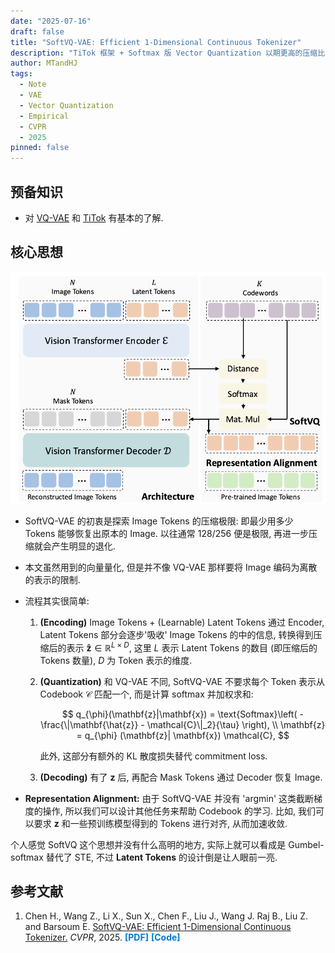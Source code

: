 ```yaml
---
date: "2025-07-16"
draft: false
title: "SoftVQ-VAE: Efficient 1-Dimensional Continuous Tokenizer"
description: "TiTok 框架 + Softmax 版 Vector Quantization 以期更高的压缩比"
author: MTandHJ
tags:
  - Note
  - VAE
  - Vector Quantization
  - Empirical
  - CVPR
  - 2025
pinned: false
---
```


## 预备知识

- 对 [VQ-VAE](/posts/vq-vae/) 和 [TiTok](/posts/titok/) 有基本的了解.

## 核心思想

![20250716141244](https://raw.githubusercontent.com/MTandHJ/blog_source/master/images/20250716141244.png)

- SoftVQ-VAE 的初衷是探索 Image Tokens 的压缩极限: 即最少用多少 Tokens 能够恢复出原本的 Image. 以往通常 128/256 便是极限, 再进一步压缩就会产生明显的退化.

- 本文虽然用到的向量量化, 但是并不像 VQ-VAE 那样要将 Image 编码为离散的表示的限制.

- 流程其实很简单:

    1. **(Encoding)** Image Tokens + (Learnable) Latent Tokens 通过 Encoder, Latent Tokens 部分会逐步'吸收' Image Tokens 的中的信息, 转换得到压缩后的表示 $\mathbf{\hat{z}} \in \mathbb{R}^{L \times D}$, 这里 $L$ 表示 Latent Tokens 的数目 (即压缩后的 Tokens 数量), $D$ 为 Token 表示的维度.

    2. **(Quantization)** 和 VQ-VAE 不同, SoftVQ-VAE 不要求每个 Token 表示从 Codebook $\mathcal{C}$ 匹配一个, 而是计算 softmax 并加权求和:

        $$
        q_{\phi}(\mathbf{z}|\mathbf{x}) = \text{Softmax}\left(
            - \frac{\|\mathbf{\hat{z}} - \mathcal{C}\|_2}{\tau}
        \right), \\
        \mathbf{z} = q_{\phi} (\mathbf{z}| \mathbf{x}) \mathcal{C},
        $$

        此外, 这部分有额外的 KL 散度损失替代 commitment loss.

    3. **(Decoding)** 有了 $\mathbf{z}$ 后, 再配合 Mask Tokens 通过 Decoder 恢复 Image.

- **Representation Alignment:** 由于 SoftVQ-VAE 并没有 'argmin' 这类截断梯度的操作, 所以我们可以设计其他任务来帮助 Codebook 的学习. 比如, 我们可以要求 $\mathbf{z}$ 和一些预训练模型得到的 Tokens 进行对齐, 从而加速收敛.

个人感觉 SoftVQ 这个思想并没有什么高明的地方, 实际上就可以看成是 Gumbel-softmax 替代了 STE, 不过 **Latent Tokens** 的设计倒是让人眼前一亮.


## 参考文献

<ol class="reference">
  <li>
    Chen H., Wang Z., Li X., Sun X., Chen F., Liu J., Wang J.
    Raj B., Liu Z. and Barsoum E.
    <u>SoftVQ-VAE: Efficient 1-Dimensional Continuous Tokenizer.</u>
    <i>CVPR</i>, 2025.
    <a href="https://arxiv.org/abs/2412.10958" style="color: #007acc; font-weight: bold; text-decoration: none;">[PDF]</a>
    <a href="https://github.com/Hhhhhhao/continuous_tokenizer" style="color: #007acc; font-weight: bold; text-decoration: none;">[Code]</a>
  </li>
  <!-- 添加更多文献条目 -->
</ol>

